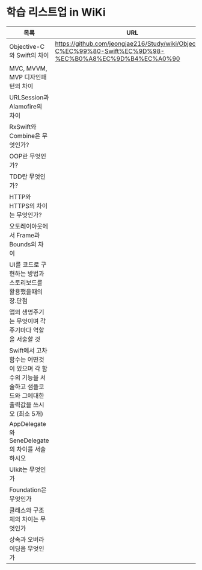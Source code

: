 # 학습 리스트업 in WiKi

| 목록 | URL |
| ------ | ------ |
| Objective-C와 Swift의 차이 | https://github.com/jeongjae216/Study/wiki/Objective-C%EC%99%80-Swift%EC%9D%98-%EC%B0%A8%EC%9D%B4%EC%A0%90 |
| MVC, MVVM, MVP 디자인패턴의 차이 |  |
| URLSession과 Alamofire의 차이 |  |
| RxSwift와 Combine은 무엇인가? |  |
| OOP란 무엇인가? |  |
| TDD란 무엇인가? |  |
| HTTP와 HTTPS의 차이는 무엇인가? |  |
| 오토레이아웃에서 Frame과 Bounds의 차이 |  |
| UI를 코드로 구현하는 방법과 스토리보드를 활용했을때의 장.단점 |  |
| 앱의 생명주기는 무엇이며 각 주기마다 역할을 서술할 것 |  |
| Swift에서 고차함수는 어떤것이 있으며 각 함수의 기능을 서술하고 샘플코드와 그에대한 출력값을 쓰시오 (최소 5개) |  |
| AppDelegate와 SeneDelegate의 차이를 서술하시오 |  |
| UIkit는 무엇인가 |  |
| Foundation은 무엇인가 |  |
| 클래스와 구조체의 차이는 무엇인가 |  |
| 상속과 오버라이딩음 무엇인가 |  |
